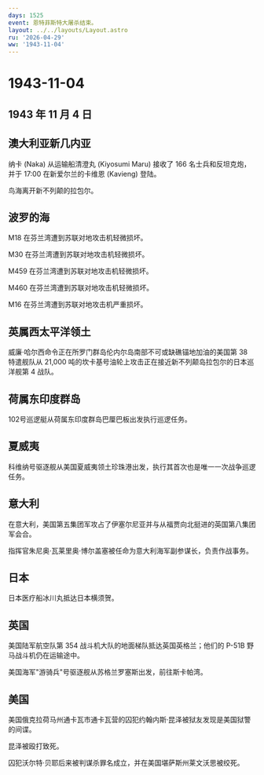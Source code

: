 ```yaml
---
days: 1525
event: 恩特菲斯特大屠杀结束。
layout: ../../layouts/Layout.astro
ru: '2026-04-29'
ww: '1943-11-04'
---
```


# 1943-11-04

## 1943 年 11 月 4 日

## 澳大利亚新几内亚

纳卡 (Naka) 从运输船清澄丸 (Kiyosumi Maru) 接收了 166
名士兵和反坦克炮，并于 17:00 在新爱尔兰的卡维恩 (Kavieng) 登陆。

鸟海离开新不列颠的拉包尔。

## 波罗的海

M18 在芬兰湾遭到苏联对地攻击机轻微损坏。

M30 在芬兰湾遭到苏联对地攻击机轻微损坏。

M459 在芬兰湾遭到苏联对地攻击机轻微损坏。

M460 在芬兰湾遭到苏联对地攻击机轻微损坏。

M16 在芬兰湾遭到苏联对地攻击机严重损坏。

## 英属西太平洋领土

威廉·哈尔西命令正在所罗门群岛伦内尔岛南部不可或缺礁锚地加油的美国第 38
特遣舰队从 21,000
吨的坎卡基号油轮上攻击正在接近新不列颠岛拉包尔的日本巡洋舰第 4 战队。

## 荷属东印度群岛

102号巡逻艇从荷属东印度群岛巴厘巴板出发执行巡逻任务。

## 夏威夷

科维纳号驱逐舰从美国夏威夷领土珍珠港出发，执行其首次也是唯一一次战争巡逻任务。

## 意大利

在意大利，美国第五集团军攻占了伊塞尔尼亚并与从福贾向北挺进的英国第八集团军会合。

指挥官朱尼奥·瓦莱里奥·博尔盖塞被任命为意大利海军副参谋长，负责作战事务。

## 日本

日本医疗船冰川丸抵达日本横须贺。

## 英国

美国陆军航空队第 354 战斗机大队的地面梯队抵达英国英格兰；他们的 P-51B
野马战斗机仍在运输途中。

美国海军"游骑兵"号驱逐舰从苏格兰罗塞斯出发，前往斯卡帕湾。

## 美国

美国俄克拉荷马州通卡瓦市通卡瓦营的囚犯约翰内斯·昆泽被狱友发现是美国狱警的间谍。

昆泽被殴打致死。

囚犯沃尔特·贝耶后来被判谋杀罪名成立，并在美国堪萨斯州莱文沃思被绞死。